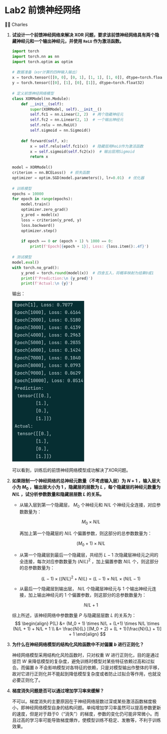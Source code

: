 # Lab2 前馈神经网络

:man_student: Charles

1. **试设计一个前馈神经网络来解决 XOR 问题，要求该前馈神经网络具有两个隐藏神经元和一个输出神经元，并使用 `ReLU` 作为激活函数。**

   ```python
   import torch
   import torch.nn as nn
   import torch.optim as optim
   
   # 数据准备（xor计算的四种输入输出）
   x = torch.tensor([[0, 0], [0, 1], [1, 1], [1, 0]], dtype=torch.float32)
   y = torch.tensor([[0], [1], [0], [1]], dtype=torch.float32)
   
   # 定义前馈神经网络模型
   class XORModel(nn.Module):
       def __init__(self):
           super(XORModel, self).__init__()
           self.fc1 = nn.Linear(2, 2)  # 两个隐藏神经元
           self.fc2 = nn.Linear(2, 1)  # 一个输出神经元
           self.relu = nn.ReLU()
           self.sigmoid = nn.Sigmoid()
   
       def forward(self, x):
           x = self.relu(self.fc1(x))  # 隐藏层用ReLU作为激活函数
           x = self.sigmoid(self.fc2(x))  # 输出层用Sigmoid
           return x
   
   model = XORModel()
   criterion = nn.BCELoss()  # 损失函数
   optimizer = optim.SGD(model.parameters(), lr=0.01)  # 优化器
   
   # 训练模型
   epochs = 10000
   for epoch in range(epochs):
       model.train()
       optimizer.zero_grad()
       y_pred = model(x)
       loss = criterion(y_pred, y)
       loss.backward()
       optimizer.step()
       
       if epoch == 0 or (epoch + 1) % 1000 == 0:
           print(f'Epoch[{epoch + 1}], Loss: {loss.item():.4f}')
       
   # 测试模型
   model.eval()
   with torch.no_grad():
       y_pred = torch.round(model(x))  # 四舍五入，将概率映射为结果0或1
       print(f'Prediction:\n {y_pred}')
       print(f'Actual:\n {y}')
   ```

   输出：

   <img src="./output" alt="output" style="zoom: 67%;" /> 

   可以看到，训练后的前馈神经网络模型成功解决了XOR问题。

   

2. **如果限制一个神经网络的总神经元数量（不考虑输入层）为 $N+1$ ，输入层大小为 $M_0$ ，输出层大小为 $1$  ，隐藏层的层数为 $L$ ，每个隐藏层的神经元数量为 $N/L$ ，试分析参数数量和隐藏层层数 $L$ 的关系。**

   - 从输入层到第一个隐藏层， $M_0$ 个神经元和 $N/L$ 个神经元全连接，对应参数数量为：

     $$
     M_0 \times N/L
     $$
     
     再加上第一个隐藏层的 $N/L$ 个偏置参数，则这部分的总参数数量为：
     
     $$
     (M_0 + 1) \times N/L
     $$
     
   - 从第一个隐藏层到最后一个隐藏层，共经历 $L - 1$ 次隐藏层神经元之间的全连接，每次对应参数数量为 $(N/L)^2$ ，加上偏置参数 $N/L$ 个，则这部分的总参数数量为：

     $$
     (L - 1) \times ((N/L)^2 + N/L) = (L-1) \times N/L \times (N/L - 1)
     $$
     
   - 从最后一个隐藏层到输出层， $N/L$ 个隐藏层神经元与 $1$ 个输出神经元连接，加上输出神经元的 $1$ 个偏置参数，则这部分的总参数数量为：

     $$
     N/L + 1
     $$
     

   综上所述，该神经网络中参数数量 $P$ 与隐藏层层数 $L$ 的关系为：
   $$
   \begin{align}
   P(L) &= (M_0 + 1) \times N/L + (L+1) \times N/L \times (N/L + 1) + N/L + 1 \\
   &= \frac{N}{L} [(M_0 + 2) + (L + 1)(\frac{N}{L} + 1)] + 1
   \end{align}
   $$
   

3. **为什么在神经网络模型的结构化风险函数中不对偏置 $b$ 进行正则化？**

   神经网络模型采用结构化风险函数时，只对权重 $W$ 进行正则化，目的是通过惩罚 $W$ 来降低模型的复杂度，避免训练时模型对某些特征依赖过高和过拟合。而偏置 $b$ 不会影响模型对各特征的依赖，只是对模型输出作整体的平移，故对它进行正则化并不能起到降低模型复杂度或者防止过拟合等作用，也就没必要正则化了。

   

4. **梯度消失问题是否可以通过增加学习率来缓解？**

   不可以。梯度消失的主要原因在于神经网络层数过深或某些激活函数梯度极小，即神经网络模型自身的结构问题。单纯增加学习率虽然可以提高参数更新的速度，但是对于趋于0（“消失”）的梯度，参数的变化仍可能非常微小。而且过高的学习率可能导致梯度爆炸，使模型训练不稳定、发散等，不利于训练效果。